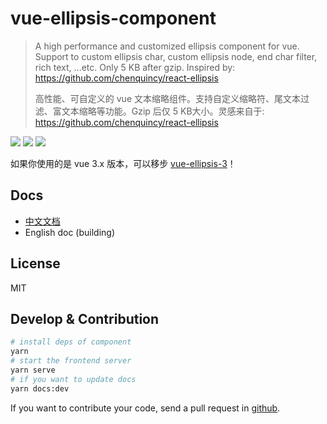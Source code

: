 # vue-ellipsis-component

> A high performance and customized ellipsis component for vue. Support to custom ellipsis char, custom ellipsis node, end char filter, rich text, ...etc. Only 5 KB after gzip. Inspired by: https://github.com/chenquincy/react-ellipsis
>
> 高性能、可自定义的 vue 文本缩略组件。支持自定义缩略符、尾文本过滤、富文本缩略等功能。Gzip 后仅 5 KB大小。灵感来自于: https://github.com/chenquincy/react-ellipsis

![](https://img.shields.io/npm/v/vue-ellipsis-component.svg) ![](https://img.shields.io/npm/dt/vue-ellipsis-component.svg) ![](https://img.shields.io/badge/language-javascript-yellow.svg)

如果你使用的是 vue 3.x 版本，可以移步 [vue-ellipsis-3](https://github.com/ruofee/vue-ellipsis-3)！

## Docs

- [中文文档](http://vue-ellipsis.ruofee.cn/)
- English doc (building)

## License

MIT

## Develop & Contribution

```bash
# install deps of component
yarn
# start the frontend server
yarn serve
# if you want to update docs
yarn docs:dev
```

If you want to contribute your code, send a pull request in [github](https://github.com/ruofee/vue-ellipsis-component).
